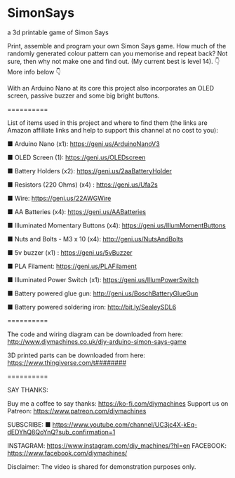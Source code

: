 # SimonSays
a 3d printable game of Simon Says

Print, assemble and program your own Simon Says game. How much of the randomly generated colour pattern can you memorise and repeat back? Not sure, then why not make one and find out. (My current best is level 14).   👇 More info below 👇

With an Arduino Nano at its core this project also incorporates an OLED screen, passive buzzer and some big bright buttons.

==========

List of items used in this project and where to find them (the links are Amazon affiliate links and help to support this channel at no cost to you):

■ Arduino Nano (x1): https://geni.us/ArduinoNanoV3

■ OLED Screen (1): https://geni.us/OLEDscreen

■ Battery Holders (x2): https://geni.us/2aaBatteryHolder

■ Resistors (220 Ohms) (x4) : https://geni.us/Ufa2s

■ Wire: https://geni.us/22AWGWire

■ AA Batteries (x4): https://geni.us/AABatteries

■ Illuminated Momentary Buttons (x4): https://geni.us/IllumMomentButtons

■ Nuts and Bolts - M3 x 10 (x4): http://geni.us/NutsAndBolts

■ 5v buzzer (x1) : https://geni.us/5vBuzzer

■ PLA Filament: https://geni.us/PLAFilament

■ Illuminated Power Switch (x1): https://geni.us/IllumPowerSwitch

■ Battery powered glue gun: http://geni.us/BoschBatteryGlueGun

■ Battery powered soldering iron:  http://bit.ly/SealeySDL6 



==========

The code and wiring diagram can be downloaded from here: http://www.diymachines.co.uk/diy-arduino-simon-says-game

3D printed parts can be downloaded from here: https://www.thingiverse.com/t########

==========

SAY THANKS:

Buy me a coffee to say thanks: https://ko-fi.com/diymachines
Support us on Patreon: https://www.patreon.com/diymachines

SUBSCRIBE: 
■ https://www.youtube.com/channel/UC3jc4X-kEq-dEDYhQ8QoYnQ?sub_confirmation=1

INSTAGRAM: https://www.instagram.com/diy_machines/?hl=en
FACEBOOK: https://www.facebook.com/diymachines/


Disclaimer:
The video is shared for demonstration purposes only.
